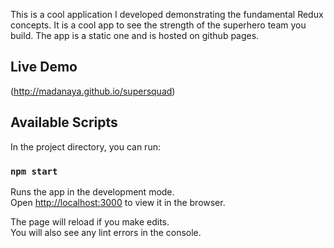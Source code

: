 This is a cool application I developed demonstrating the fundamental Redux concepts. It is a cool app to see the strength of the superhero team you build. The app is a static one and is hosted on github pages.

## Live Demo
(http://madanaya.github.io/supersquad)

## Available Scripts

In the project directory, you can run:

### `npm start`

Runs the app in the development mode.<br>
Open [http://localhost:3000](http://localhost:3000) to view it in the browser.

The page will reload if you make edits.<br>
You will also see any lint errors in the console.
